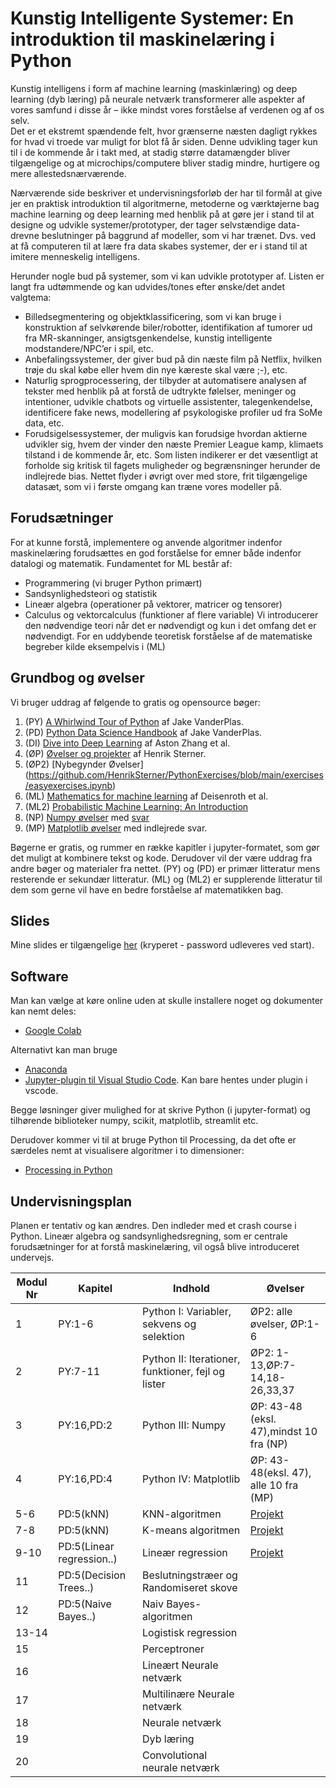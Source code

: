 # Kunstig Intelligente Systemer: En introduktion til maskinelæring i Python
Kunstig intelligens i form af machine learning (maskinlæring) og deep learning (dyb læring) på neurale netværk transformerer alle aspekter af vores samfund i disse år – ikke mindst vores forståelse af verdenen og af os selv.  
Det er et ekstremt spændende felt, hvor grænserne næsten dagligt rykkes for hvad vi troede var muligt for blot få år siden. Denne udvikling tager kun til i de kommende år i takt med, at stadig større datamængder bliver tilgængelige og at microchips/computere bliver stadig mindre, hurtigere og mere allestedsnærværende. 

Nærværende side beskriver et undervisningsforløb der har til formål at give jer en praktisk introduktion til algoritmerne, metoderne og værktøjerne bag machine learning og deep learning med henblik på at gøre jer i stand til at designe og udvikle systemer/prototyper, der tager selvstændige data-drevne beslutninger på baggrund af modeller, som vi har trænet. Dvs. ved at få computeren til at lære fra data skabes systemer, der er i stand til at imitere menneskelig intelligens. 

Herunder nogle bud på systemer, som vi kan udvikle prototyper af. Listen er langt fra udtømmende og kan udvides/tones efter ønske/det andet valgtema:
- Billedsegmentering og objektklassificering, som vi kan bruge i konstruktion af selvkørende biler/robotter, identifikation af tumorer ud fra MR-skanninger, ansigtsgenkendelse, kunstig intelligente modstandere/NPC’er i spil, etc.
- Anbefalingssystemer, der giver  bud på din næste film på Netflix, hvilken trøje du skal købe eller hvem din nye kæreste skal være ;-), etc.
- Naturlig sprogprocessering, der tilbyder at automatisere analysen af tekster med henblik på at forstå de udtrykte følelser, meninger og intentioner, udvikle chatbots og virtuelle assistenter, talegenkendelse, identificere fake news, modellering af psykologiske profiler ud fra SoMe data, etc.
- Forudsigelsessystemer, der muligvis kan forudsige hvordan aktierne udvikler sig, hvem der vinder den næste Premier League kamp, klimaets tilstand i de kommende år, etc.
Som listen indikerer er det væsentligt at forholde sig kritisk til fagets muligheder og begrænsninger herunder de indlejrede bias. Nettet flyder i øvrigt over med store, frit tilgængelige datasæt, som vi i første omgang kan træne vores modeller på. 

## Forudsætninger
For at kunne forstå, implementere og anvende algoritmer indenfor maskinelæring forudsættes en god forståelse for emner både indenfor datalogi og matematik. Fundamentet for ML består af:
- Programmering (vi bruger Python primært)
- Sandsynlighedsteori og statistik 
- Lineær algebra (operationer på vektorer, matricer og tensorer)
- Calculus og vektorcalculus (funktioner af flere variable)
Vi introducerer den nødvendige teori når det er nødvendigt og kun i det omfang det er nødvendigt. For en uddybende teoretisk forståelse af de matematiske begreber kilde eksempelvis i (ML)

## Grundbog og øvelser
Vi bruger uddrag af følgende to gratis og opensource bøger: 
1. (PY) [A Whirlwind Tour of Python](https://jakevdp.github.io/WhirlwindTourOfPython/) af Jake VanderPlas. 
2. (PD) [Python Data Science Handbook](https://jakevdp.github.io/PythonDataScienceHandbook/) af Jake VanderPlas.
3. (DI) [Dive into Deep Learning](https://d2l.ai/) af Aston Zhang et al.
4. (ØP) [Øvelser og projekter](https://github.com/HenrikSterner/PythonExercises/blob/main/exercises/exercises.ipynb) af Henrik Sterner.
5. (ØP2) [Nybegynder Øvelser] (https://github.com/HenrikSterner/PythonExercises/blob/main/exercises/easyexercises.ipynb)
6. (ML) [Mathematics for machine learning](https://mml-book.github.io/) af Deisenroth et al.
7. (ML2) [Probabilistic Machine Learning: An Introduction](https://probml.github.io/pml-book/book1.html)
8. (NP) [Numpy øvelser](https://github.com/rougier/numpy-100/blob/master/100_Numpy_exercises.ipynb) med [svar](https://github.com/rougier/numpy-100/blob/master/100_Numpy_exercises_with_solutions.md)
9. (MP) [Matplotlib øvelser](https://pynative.com/python-matplotlib-exercise/) med indlejrede svar.


Bøgerne er gratis, og rummer en række kapitler i jupyter-formatet, som gør det muligt at kombinere tekst og kode. Derudover vil der være uddrag fra andre bøger og materialer fra nettet. 
(PY) og (PD) er primær litteratur mens resterende er sekundær litteratur. (ML) og (ML2) er supplerende litteratur til dem som gerne vil have en bedre forståelse af matematikken bag. 

## Slides
Mine slides er tilgængelige [her](https://github.com/HenrikSterner/IntelligenteSystemer/blob/main/slides/maskinel%C3%A6ring.pptx) (kryperet - password udleveres ved start).

## Software
Man kan vælge at køre online uden at skulle installere noget og dokumenter kan nemt deles:
- [Google Colab](https://colab.research.google.com/)

Alternativt kan man bruge 
- [Anaconda](https://www.anaconda.com/products/individual) 
- [Jupyter-plugin til Visual Studio Code](https://marketplace.visualstudio.com/items?itemName=ms-toolsai.jupyter). Kan bare hentes under plugin i vscode.

Begge løsninger giver mulighed for at skrive Python (i jupyter-format) og tilhørende biblioteker numpy, scikit, matplotlib, streamlit etc.

Derudover kommer vi til at bruge Python til Processing, da det ofte er særdeles nemt at visualisere algoritmer i to dimensioner:
- [Processing in Python](https://py.processing.org/)


## Undervisningsplan
Planen er tentativ og kan ændres. Den indleder med et crash course i Python. 
Lineær algebra og sandsynlighedsregning, som er centrale forudsætninger for at forstå maskinelæring, vil også blive introduceret undervejs.

Modul Nr       | Kapitel     | Indhold                     | Øvelser     |
----------- | ----------- | ----------------------------| ----------- |
1 |PY:1-6 | Python I: Variabler, sekvens og selektion | ØP2: alle øvelser, ØP:1-6     |
2 |PY:7-11 | Python II: Iterationer, funktioner, fejl og lister  |ØP2: 1-13,ØP:7-14,18-26,33,37 |
3 |PY:16,PD:2 | Python III: Numpy  |ØP: 43-48 (eksl. 47),mindst 10 fra (NP) |
4 |PY:16,PD:4 | Python IV: Matplotlib  |ØP: 43-48(eksl. 47), alle 10 fra (MP) |
5-6 |PD:5(kNN)  | KNN-algoritmen | [Projekt](https://github.com/HenrikSterner/PythonExercises/blob/main/projects/ML_knn.md) |
7-8 |PD:5(kNN) | K-means algoritmen |[Projekt](https://github.com/HenrikSterner/PythonExercises/blob/main/projects/ML_kmeans.md) |
9-10 |PD:5(Linear regression..) | Lineær regression |[Projekt](https://github.com/HenrikSterner/PythonExercises/blob/main/projects/ML_LinReg.md)|
11 |PD:5(Decision Trees..) | Beslutningstræer og Randomiseret skove ||
12 |PD:5(Naive Bayes..)  | Naiv Bayes-algoritmen | |
13-14 | | Logistisk regression |  |
15 | | Perceptroner |  |
16 | | Lineært Neurale netværk |  |
17 | | Multilinære Neurale netværk |  |
18 | | Neurale netværk |  |
19 | | Dyb læring |  |
20 | | Convolutional neurale netværk |  |

